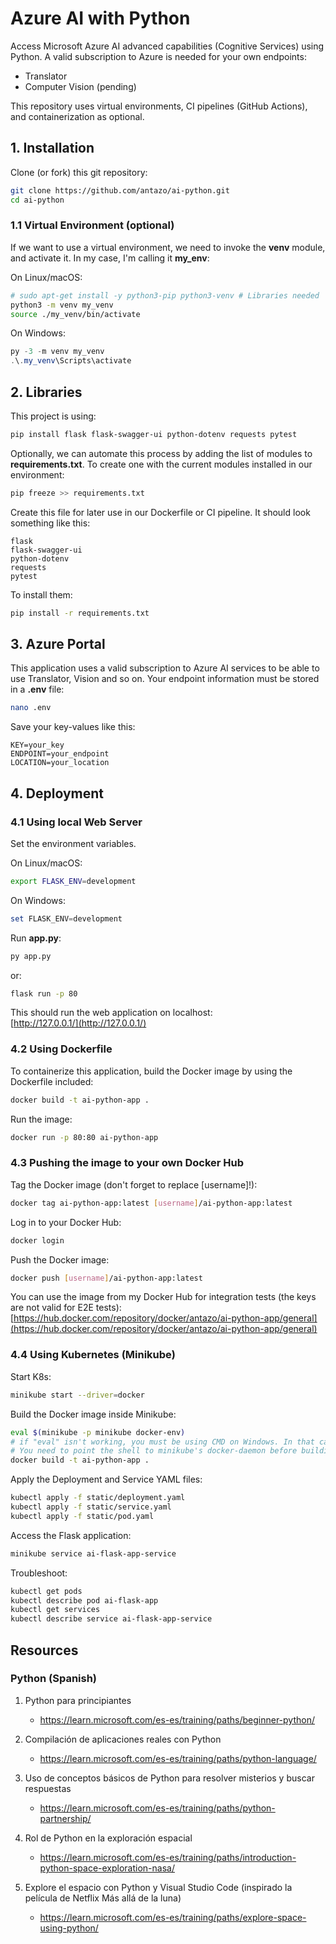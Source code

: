 # Azure AI with Python

Access Microsoft Azure AI advanced capabilities (Cognitive Services) using Python. A valid subscription to Azure is needed for your own endpoints:

* Translator
* Computer Vision (pending)

This repository uses virtual environments, CI pipelines (GitHub Actions), and containerization as optional.

## 1. Installation

Clone (or fork) this git repository:

```bash
git clone https://github.com/antazo/ai-python.git
cd ai-python
```

### 1.1 Virtual Environment (optional)

If we want to use a virtual environment, we need to invoke the **venv** module, and activate it. In my case, I'm calling it **my_env**:

On Linux/macOS:

```bash
# sudo apt-get install -y python3-pip python3-venv # Libraries needed
python3 -m venv my_venv
source ./my_venv/bin/activate
```

On Windows:

```powershell
py -3 -m venv my_venv
.\.my_venv\Scripts\activate
```

## 2. Libraries

This project is using:

```bash
pip install flask flask-swagger-ui python-dotenv requests pytest
```

Optionally, we can automate this process by adding the list of modules to **requirements.txt**. To create one with the current modules installed in our environment:

```bash
pip freeze >> requirements.txt
```

Create this file for later use in our Dockerfile or CI pipeline. It should look something like this:

```plaintext
flask
flask-swagger-ui
python-dotenv
requests
pytest

```

To install them:

```bash
pip install -r requirements.txt
```

## 3. Azure Portal

This application uses a valid subscription to Azure AI services to be able to use Translator, Vision and so on. Your endpoint information must be stored in a **.env** file:

```bash
nano .env
```

Save your key-values like this:

```plaintext
KEY=your_key
ENDPOINT=your_endpoint
LOCATION=your_location
```

## 4. Deployment

### 4.1 Using local Web Server

Set the environment variables.

On Linux/macOS:

```bash
export FLASK_ENV=development
```

On Windows:

```powershell
set FLASK_ENV=development
```

Run **app.py**:

```bash
py app.py
```

or:

```bash
flask run -p 80
```

This should run the web application on localhost:  
[http://127.0.0.1/](http://127.0.0.1/)

### 4.2 Using Dockerfile

To containerize this application, build the Docker image by using the Dockerfile included:

```bash
docker build -t ai-python-app .
```

Run the image:

```bash
docker run -p 80:80 ai-python-app
```

### 4.3 Pushing the image to your own Docker Hub

Tag the Docker image (don't forget to replace [username]!):

```bash
docker tag ai-python-app:latest [username]/ai-python-app:latest
```

Log in to your Docker Hub:

```bash
docker login
```

Push the Docker image:

```bash
docker push [username]/ai-python-app:latest
```

You can use the image from my Docker Hub for integration tests (the keys are not valid for E2E tests):
[https://hub.docker.com/repository/docker/antazo/ai-python-app/general](https://hub.docker.com/repository/docker/antazo/ai-python-app/general)

### 4.4 Using Kubernetes (Minikube)

Start K8s:

```bash
minikube start --driver=docker
```

Build the Docker image inside Minikube:

```bash
eval $(minikube -p minikube docker-env)
# if "eval" isn't working, you must be using CMD on Windows. In that case, do it manually, copy&paste.
# You need to point the shell to minikube's docker-daemon before building the Docker image.
docker build -t ai-python-app .
```

Apply the Deployment and Service YAML files:

```bash
kubectl apply -f static/deployment.yaml
kubectl apply -f static/service.yaml
kubectl apply -f static/pod.yaml
```

Access the Flask application:

```bash
minikube service ai-flask-app-service
```

Troubleshoot:

```bash
kubectl get pods
kubectl describe pod ai-flask-app
kubectl get services
kubectl describe service ai-flask-app-service
```

## Resources

### Python (Spanish)

1. Python para principiantes

    * <https://learn.microsoft.com/es-es/training/paths/beginner-python/>

2. Compilación de aplicaciones reales con Python

    * <https://learn.microsoft.com/es-es/training/paths/python-language/>

3. Uso de conceptos básicos de Python para resolver misterios y buscar respuestas

    * <https://learn.microsoft.com/es-es/training/paths/python-partnership/>

4. Rol de Python en la exploración espacial

    * <https://learn.microsoft.com/es-es/training/paths/introduction-python-space-exploration-nasa/>

5. Explore el espacio con Python y Visual Studio Code (inspirado la película de Netflix Más allá de la luna)

    * <https://learn.microsoft.com/es-es/training/paths/explore-space-using-python/>
